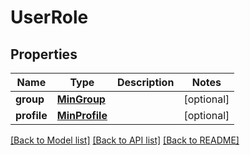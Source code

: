# UserRole

## Properties
Name | Type | Description | Notes
------------ | ------------- | ------------- | -------------
**group** | [**MinGroup**](MinGroup.md) |  | [optional] 
**profile** | [**MinProfile**](MinProfile.md) |  | [optional] 

[[Back to Model list]](../README.md#documentation-for-models) [[Back to API list]](../README.md#documentation-for-api-endpoints) [[Back to README]](../README.md)

